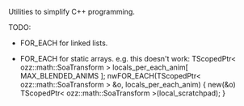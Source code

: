 Utilities to simplify C++ programming.

TODO:
- FOR_EACH for linked lists.

- FOR_EACH for static arrays.
e.g. this doesn't work:
	TScopedPtr< ozz::math::SoaTransform >	locals_per_each_anim[ MAX_BLENDED_ANIMS ];
	nwFOR_EACH(TScopedPtr< ozz::math::SoaTransform > &o, locals_per_each_anim) {
		new(&o) TScopedPtr< ozz::math::SoaTransform >(local_scratchpad);
	}